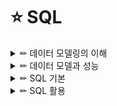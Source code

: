 # ⭐ SQL

<details>

<summary> ✏ 데이터 모델링의 이해 </summary>
<div markdown="1">

### 📑 모델링의 특징
- 현실세계를 일정한 형식에 맞추어 표현하는 추상화의 의미를 가질 수 있다.
- 복잡한 현실을 제한된 언어나 표기법을 통해 이해하기 쉽게하는 단순화의 의미를 가지고 있음
- 애매모호함을 배제하고 누구나 이해가 가능하도록 정확하게 현상을 기술하는 정확성의 의미를 가짐

### 📑 데이터 모델링을 하는 주요한 이유
- 업무정보를 구성하는 기초가 되는 정보들에 대해 일정한 표기법에 의해 표현함으로써 정보시스템 구축의 대상이 되는 업무 내용을 정확하게 분석하는것
- 분석된 모델을 가지고 실제 데이터 베이스를 생성하여 개발 및 데이터관리에 사용하기 위한 것.
- 데이터모델링 자체로서 업무의 흐름을 설명하고 분석하는 부분에 의미를 가지고 있다.

### 📑 데이터 모델링 유의점
#### 1️⃣ 중복(Duplication)
- 데이터 모델은 같은 데이터를 사용하는 사람, 시간 그리고 장소를 파악하는데 도움을 줌으로써 데이터베이스가 여러 장소에 같은 정보를 저장하는 잘못을 하지 않도록 한다.
#### 2️⃣ 비유연성(Inflexibility)
- 데이터 모델을 어떻게 설계했느냐에 따라 사소한 업무변화에도 데이터 모델이 수시로 변경됨으로써 유지보수의 어려움을 가중시킬 수 있다.
- 데이터의 정의를 데이터의 사용 프로세스와 분리함으로써 데이터 모델링은 데이터 혹은 프로세스의 작은 변화가 애플리케이션과 데이터베이스에 중대한 변화를 일으킬 수 있는 가능성을 줄인다.
#### 3️⃣ 비일관성(Inconsistency)
- 데이터의 중복이 없더라도 비일관성은 발생가능.
- 사용자가 처리하는 프로세스 혹은 이와 관련된 프로그램과 테이블의 연계성을 높이는 것은 데이터 모델이 업무변경에 대해 취약하게 만드는 단점에 해당된다.

### 개념-논리-물리데이터 모델
<img src="https://user-images.githubusercontent.com/87464750/184346183-5b440bb1-a072-4e26-848f-45739acd34eb.png" width="700" height="300"/>


### 데이터독립성 구성요소
<img src="https://user-images.githubusercontent.com/87464750/184346611-daee7396-3bca-4dca-b79a-87c97a926654.png" width="700" height="300"/>

### 📑 ERD
- 1976년 피터첸에 의해 Entity-Relationship Model이라는 표기법이 만들어졌다
- 관계의 명칭은 관계 표현에 있어서 매우 중요한 부분에 해당된다.
- 가장 중요한 엔터티를 왼쪽 상단에 배치하고, 이것을 중심으로 다른 엔터티를 나열하면서 전개하면 사람의 눈이 따라가기에 편리한 데이터 모델을 작성할 수 있다.

#### 작성순서
1. 엔터티를 그린다.
2. 엔터티를 적절하게 배치한다.
3. 엔터티간 관계를 설정한다.
4. 관계명을 기술한다.
5. 관계의 참여도를 기술한다.
6. 관계의 필수여부를 기술한다.

### 📑 엔터티
#### 특징
- 반드시 해당 업무에서 필요하고 관리하고자 하는 정보이어야 한다.
- 유일한 식별자에 의해 식별이 가능해야 한다.
- 영속적으로 존재하는 인스턴스의 집합이어야 한다.(한개가 아니라 두개 이상)
- 엔터티는 업무 프로세스에 의해 이용되어야 한다.
- 엔터티는 반드시 속성이 있어야 한다.
- 엔터티는 다른 엔터티와 최소 한개 이상의 관계가 있어야 한다.
- ❗ 통계성 엔터티 도출, 코드성 엔터티 도출, 시스템 처리시 내부 필요에 의한 엔터티 도출과 같은 경우는 관계를 생략할 수 있다.

#### 엔터티의 분류
- `유뮤형에 따른 분류`
    - `유형엔터티`
        - 물리적인 형태가 있고, 안정적이며 지속정으로 활용되는 엔터티로 업무로부터 구분하기가 용이하다.
        - > ex) 사원, 물품, 강사
    - `개념엔터티`
        - 물리적인 형태는 존재하지 않고, 관리해야 할 개념적 정보로 구분이 되는 엔터티
        - > ex) 조직, 보험상품
    - `사건엔터티`
        - 업무를 수행함에 따라 발생되는 엔터티로 비교적 발생량이 많으며 각종 통계자료에 이용될 수 있다.,
        - > ex) 주문, 청구, 미납
- `발생시점에 따른 분류`
    - `기본엔터티`
        - 업무에 원래 존재하는 정보로서 다른 엔터티와 관계에 의해 생성되지 않고 독립적으로 생성 가능
        - 자신은 타 엔터티의 부모의 역할을 하게 된다.
        - 다른 엔터티로부터 주식별자를 상속받지 않고 자신의 고유한 주식별자를 가지게 된다.
        - > ex) 사원, 부서, 고객, 상품, 자재
    - `중심엔터티`
        - 기본엔터티로부터 발생되고 그 업무에 있어서 중심적인 역할을 한다.
        - 데이터의 양이 많이 발생되고 다른 엔터티와의 관계를 통해 많은 해위엔터티를 생성한다.
        - > ex) 계약, 사고, 에금원장, 청구, 주문, 매출
    - `행위엔터티`
        - 두 개 이상의 부모엔터티로부터 발생되고 자주 내용이 바뀌거나 데이터량이 증가된다.
        - 분석초기 단계에서 잘 나타나지 않으며 상세 설계단계나 프로세스와 상관모델링을 진행하면서 도출될 수 있다.
        - > ex) 주문목록, 사원변경이력
    
#### 엔터티의 명명
- 가능하면 현업업무에서 사용하는 용어를 사용한다.
- 가능하면 약어를 사용하지 않는다.
- 단수명사를 사용한다.
- 모든 엔터티에서 유일하게 이름이 부여되어야 한다.
- 엔터티 생성의미대로 이름을 부여한다.

### 📑 속성
- 업무에서 필요로 하는 인스턴스에서 관리하고자 하는 의마상 더이상 분리되지 않는 최소의 데이터 단위.

#### 엔터티, 인스턴스, 속성, 속성값의 관계
- 엔터티에 대한 자세하고 구체적인 정보를 나타낸다
- 속성도 집합니다.
- 한개의 엔터티는 두 개 이상의 인스턴스의 집합이어야 한다.
- 한개의 속성은 한개의 속성값을 가진다.

#### 특성에 따른 분류
- `기본속성`
    - 업무로부터 추출한 모든 속성.
    - 엔터티에서 가장 일반적이고 많은 속성을 차지한다.
    - 코드성 데이터, 인테티를 식별하기 위한 부여된 일련번호, 그리고 다른 속성을 계삲거나 영향을 받아 생성된 속성을 제외한 모든 속성
    - ❗ 업무로부터 분석한 속성이라도 이미 업무상 코드로 정의한 속성이 많다. 이러한 경우도 속성의 값이 원래 속성을 나타내지 못하므로 기본속성이 되지 않느다.
- `설계속성`
    - 업무상 필요한 데이터 이외에 데이터 모델링을 위해, 업무를 규칙화하기 위해 속성을 새로 만들거나 변형하여 정의하는 속성.
    - 대개 코드성 속성은 원래 속성을 업무상 필요에 의해 변형하여 만든 설계속성이고 일련번호와 같은 속성은 단일한 식별자를 부여하기 위해 모델 상에서 새로 정의하는 설계속성이다.
- `파생속성`
    - 다른 속성에 영향을 받아 발생하는 속성으로 보통 계산된 값들이 이에 해당된다.
 
 #### 도메인
 - 각 속성이 가질 수 있는 값의 범위
 - 엔터티 내에서 속성에 대한 데이터타입과 크기 그리고 제약사항을 지정하는 것.
 
 #### 속성의 명명
 - 해당업무에서 사용하는 이름을 부여한다.
 - 서술식 속성명은 사용하지 않는다.
 - 약어사용은 가급적 제한한다.
 - 전체 데이터모델에서 유일성을 확보하는 것이 좋다.
 
 ### 📑 관계
 - 관계는 존재에 의한 관계와 행위에 의한 관계로 구분될 수 있으나 ERD 에서는 관계를 연결할 때, 존재와 행위룰 구분하지 않고 단일화된 표기법 사용
 - UML에는 클래스 다이어그램의 관계 중 연관관계와 의존관계가 있고 이것은 실선과 점선의 표기법으로 다르게 표현된다.
 
 #### 설명
 - 관계는 존재적 관계와 행위에 의한 관계로 나누어볼 수 있다.
 - 관계의 표기법은 관계명, 관계차수, 선택사양 3가지 개념을 사용한다.
 
 #### 관계의 표기법
 - 관계명
    - 관계의 이름
 - 관계차수
    - 1:1, 1:M, M:N
 - 관계선택사양
    - 필수관계, 선택관계
    
#### 두 개의 엔터티 사이에 정의한 관계를 체크하는 사항
- 두 개의 엔터티 사이에 관심 있는 연관규칙이 존재하는가?
- 두 개의 엔터티 사이에 정보의 조합이 발생되는가?
- 업무기술서, 장표 관계연결을 가능하게 하는 동사가 있는가?
- 업무기술서, 장표에 관계연결에 대한 규칙이 서술되어 있는가?

#### 관계 읽기
- 기준 엔터티를 한개 또는 각으로 읽는다.
- 대상 엔터티의 관계참여도 즉 개수(하나, 하나 이상)을 읽는다.
- 관계선택사양과 관계명을 읽는다.

### 📑 식별자
#### 주식별자 특징
<img src="https://user-images.githubusercontent.com/87464750/184355369-e1c9e0de-4eb9-4204-a6ed-41538eff2204.png" width="700" height="300"/>

#### 식별자의 분류체계
<img src="https://user-images.githubusercontent.com/87464750/184355443-b8db8119-38ad-4d23-9e3c-4185ea3b552c.png" width="700" height="300"/>


#### 식별자와 비식별자관계 비교
<img src="https://user-images.githubusercontent.com/87464750/184356002-8344b558-2e5c-482d-9cef-305ed66e55eb.png" width="700" height="300"/>



 </div>
</details>

<details>

<summary> ✏ 데이터 모델과 성능 </summary>
<div markdown="1">
  
### 📑 성능 데이터 모델링

#### 성능 데이터모델링
- 데이터의 증가가 빠를수록 성능저하에 따른 성능개선비용은 증가한다.
- 데이터모델은 성능을 튜닝하면서 변경이 될 수 있는 특징이 있다.
    -  > 테이블 분할, 테이블 병합, 테이블 추가
- 분석/설계 단계에서 성능을 고려한 데이터모델링을 수행할 경우 성능 저하에 따른 Rework 비용을 최소화할 수 있는 기회를 가지게 된다.

#### 데이터 모델링의 순서
- 데이터 모델링을 할 떄 정규화를 정확하게 수행한다.
- 데이터베이스 용량산정을 수행한다.
- 데이터베이스에 발생되는 트랜잭션의 유형을 파악한다.
- 용량과 트랜잭션의 유형에 따라 반정규화를 수행한다.
- 이력모델의 조정, PK/FK조정, 슈퍼타입/서브타입 조정 등을 수행한다.
- 성능관점에서 데이터 모델을 검증한다.

#### 성능데이터 모델링 할때 고려사항
- 용량산정은 전체적인 데이터베이승 발생되는 트랜잭션의 유형과 양을 분석하는 자료가 되므로 성능데이터 모델링을 할 때 중요한 작업이 될 수 있다.
- 물리적인 데이터 모델링을 할 때 PK/FK의 칼럼 순서조정, FK인덱스 생성 등은 성능 향상을 위한 데이터 모델링 작업에 중요한 요소가 된다.
- 이력데이터는 시간에 따라 반복적으로 발생이 되기 때문에 대량 데이터일 가능성이 높아 특별히 성능을 고려하여 칼럼 등을 추가하도록 설계해야한다.

### 📑 정규화
#### 1차 정규화: 중복속성에 대한 분리
#### 2차 정규화: 기본키에 대한 부분집합으로 존재하는 속성들을 분리시키고자 하는것(함수의 종속성을 만족시키도록)

### 📑 반정규화
- 정규화된 엔터티, 속성, 관계에 대해 시스템의 성능향상과 개발과 운영의 단순화를 위해 중복, 통합, 분리 등을 수행하는 데이터 모델링의 기법
- 데이터 무결성이 깨질 수 있는 위험을 무릅쓰고 데이터를 중복하여 반정규화를 적용하는 이유
    - 데이터를 조회할 때 디스크  I/O 량이 많아서 성능이 저하되거나
    - 경로가 너무 멀어 조인으로 인한 성능저하가 예상되거나
    - 칼럼을 계산하여 읽을 때 성능이 저하될 것이 예상되는 경우
        
        
#### 테이블 반졍규화
<img src="https://user-images.githubusercontent.com/87464750/185892498-36540384-2e99-4655-8ffd-01c23eafa5e3.png" width="700" height="400"/>

#### 칼럼의 반정규화
<img src="https://user-images.githubusercontent.com/87464750/185892556-f92659e6-c0df-4c3f-9077-d9c4758e97c9.png" width="700" height="300"/>


#### 반정규화 절차
##### 1️⃣ 반정규화 대상조사
- 범위처리빈도수 조사
- 대량의 범위 처리 조사
- 통계성 프로세스 조사
- 테이블 조인 개수

##### 2️⃣ 다른 방법유도 검토
- 뷰(view) 테이블
    - 지나치게 많은 조인이 걸려 데이터를 조회하는 작업이 기술적으로 어려울 경우
- 클러스터링 적용
    - 대량의 데이터처리나 부분처리에 의해 성능이 저하되는 경우
- 인덱스의 조정
    - 대량의 데이터처리나 부분처리에 의해 성능이 저하되는 경우
- 파티셔닝
    - 대량의 데이터는 Primary key 성격에 따라 부분적인 테이블로 분리할 수 있다.
- 응용애플리케이션
    - 로직을 구사하는 방법을 변경함으로써 성능을 향상


##### 3️⃣ 반정규화 적용
- 테이블 반정규화
- 속성의 반정규화
- 관계의 반정규화

#### 📑 반정규화: 테이블 분할
##### 테이블에 대한 수평분할/수직분할의 절차
- 데이터 모델링을 완성한다.
- 데이터베이스 용량산정을 한다.
- 대량 데이터가 처리되는 테이블에 대해서 트랜잭션 처리 패턴을 분석한다.
- 칼럼 단위로 집중화된 처리가 발생하는지, 로우단위로 집중화된 처리가 발생되는지 분석하여 집중화된 단위로 테이블을 분리하는 것을 검토.

- `수직분할`
    - 칼럼단위, 1:1관계
- `수평분할`
    - 디스크 I/O 분산, 데이터 접근 효율성
        
##### 로우체이닝: 로우의 길이가 너무 길어서 데이터 블록 하나에 데이터가 모두 저장되지 않고 두 개 이상의 블록에 걸쳐 하나의 로우가 저장되어 있는 형태.
##### 로우마이그레이션: 데이터 블록에서 수정이 발생하면 수정된 데이터를 해당 데이터 블록에서 저장하지 못하고 다른 블록의 빈 공간을 찾아 저장하는 방식.

#### 📑 슈퍼타입/서브타입 모델의 성능고려 방법
- 개별로 발생되는 트랜잭션에 대해서는 개별 테이블로 구성
- 슈퍼타입+서브타입에 대해 발생되는 트랜잭션에 대해서는 슈퍼타입+서브타입 테이블로 구성
- 전체를 하나로 묶어 트랜잭션이 발생할때는 하나의 테이블로 구성

<img src="https://user-images.githubusercontent.com/87464750/185896633-27291fcf-2efe-4d69-a19e-4f04d74b0994.png" width="700" height="300"/>

#### 📑 인덱스 특성을 고려한 PK/FK 데이터베이스 성능향상
- PK 순서를 결정하는 기준을 인덱스 정럴규조를 이해한 상태에서 인덱스를 효율적으로 이용할 수 있도록 PK 순서를 지정해야한다.
- 인덱스의 특징은 여러개의 속성이 하나의 인덱스로 구성되어 있을때 앞쪽에 위치한 속성의 값이 비교자로 있어야 인덱스가 좋은 효율을 나타낼 수 있다.
- 앞쪽에 위치한 속성 값이 가급적 '=' 아니면 'BETWEEN'가 들어와야 인덱스를 이용할 수 있는 것이다.

`UNION ALL`: 정렬작업 발생x
'UNION' : 정렬작업 발생o

### 📑 분산데이터베이스
#### 장점
- 지역 자치성, 점증적 시스템 용량 확장
- 신뢰성과 가용성
- 효용성과 융통성
- 빠른 응답 속도와 통신비용 절감
- 데이터의 가용성과 신뢰성 증가
- 시스템 규모의 적절한 조절
- 각 지역 사용자의 요구 수용 증대

#### 단점
- 소프트웨어 개발 비용
- 오류의 잠재성 증대
- 처리 비용의 증대
- 설계, 관리의 복잡성과 비용
- 불규칙한 응답속도
- 통제의 어려움
- 데이터 무결성에 대한 위협

### 효율성 증대
- 공통코드, 기준정보 등 마스터 데이터는 분산데이터베이스에 복제분산을 적용한다.
- 거의 실시간 업무적인 특성을 가지고 있을 때 분산 데이터베이스를 사용하여 구성할 수 있다.
- 백업 사이트를 구성할 때 간단하게 분산기능을 적용하여 구성할 수 있다.



 </div>
</details>

<details>

<summary> ✏ SQL 기본 </summary>
<div markdown="1">
  
### 📑 SQL 명령어 종류
<img src="https://user-images.githubusercontent.com/87464750/186324333-b23af410-22b6-4c1f-8020-960002b903e8.png" width="700" height="300"/>

- `As-Is`: 비절차적 데이터 조작어(DML)은 사용자가 무슨(What) 데이터를 원하는 지만을 명세함.
- `To-Be`: 비절차적 데이터 조작어(DML)은 사용자가 무슨(What) 데이터를 원하는 지만을 명세하지만, 절자적 데이터 조작어는 어떻게(How) 데이터를 접근해야 하는지 명세한다.
- 절차적 데이터 조작어
    - `PL/SQL(오라클)`, `T-SQL(SQL Server)`등이 있다.
    
#### 자주 쓰이는 데이터 유형
<img src="https://user-images.githubusercontent.com/87464750/186330175-88fc5861-3b63-4437-a620-0e753fe23fd3.png" width="700" height="300"/>

## ✏ DDL
### 📑 제약조건
- 제약조건이랑 사용자가 원하는 조건의 데이터만 유지하기 위한 즉, 데이터의 무결성을 유지하기 위한 데이터베이스의 보편적인 방법으로 테이블의 특정 칼럼에 설정하는 제약

#### 제약조건의 종류
<img src="https://user-images.githubusercontent.com/87464750/186324855-cab7050d-d827-41cf-b0ba-cef8d627bac8.png" width="700" height="300"/>

#### ✔ 제약조건 지정
`DBMS는 Oracle`
- 테이블 생성시
    - ex) `CONSTRAINT` constraint_name `PRIMARY KEY (col_1, col_2,..);`
- 테이블 생성후
    - ex) `ALTER TABLE` table_name `ADD CONSTRAINT` constraint_name `PRIMARY KEY (col_1, col_2,..);`

#### NULL 의미
- 공백이나 숫자 0과는 전혀 다른 값이며, 조건에 맞는 데이터가 없을 때의 공집합과도 다르다.
- NULL은 아직 정의되지 않은 미지의 값이나 현재 데이터를 입력하지 못하는 경우를 의미한다.

#### DEFAULT 의미
- 데이터 입력 시에 칼럼의 값이 지정되어 있지 않을 경우 이 값을 사전에 설정할 수 있다.
- 데이터 입력시 명시된 값을 지정하지 않은 경우에 NULL 값이 입력된다.
- 값을 정의했다면 해당 칼럼에 NULL 값이 입력되지 않고 사전에 정의된 기본값이 자동으로 입력된다.

#### 인덱스 지정
- CREATE INDEX 인덱스 이름 ON 테이블명 (칼럼명);

### 📑 테이블 생성
- 테이블명은 객체를 의미할 있는 적절한 이름을 사용한다.
    - 가능한 단수형을 권고한다.
- 테이블 명은 다른 테이블의 이름과 중복되지 않아야 한다.
- 한 테이블 내에선는 칼럼명이 중복되게 지정될 수 없다.
- 테이블 이름을 지정하고 각 칼럼들은 괄호 "()" 로 묶어 지정한다.
- 각 칼럼들은 콤마로 구분되고 , 테이블 생성문의 끝은 항상 세메콜론으로 끝난다.
- 칼럼에 대해서는 다른 테이블까지 고려하여 데이터베이스 내에서는 일관성 있게 사용하는 것이 좋다.(데이터 표준화 관점)
- 칼럼 뒤에 데이터 유형은 꼭 지정되어야 한다.
- 테이블명과 칼럼명은 반드시 문자로 시작해야 하고, 벤더별로 길이에 대한 한계가 있다.
- 벤더에서 사전에 정의한 예약어는 쓸 수 없다.
- A-Z, a-z, 0-9, _, $, # 문자만 허용된다.

### 📑 ALTER TABLE
#### 테이블 칼럼에 대한 정의변경
- `Oracle`
    - ALTER TABLE 테이블명 MODIFY (칼럼명1 데이터유형, 칼럼2 데이터 유형, ..);
- `SQL Server`
- ALTER TABLE 테이블명 ALTER (칼럼명1 데이터유형, 칼럼2 데이터 유형, ..);

`SQL server`
- 하나의 명령으로 동시작업 불가능

<img src="https://user-images.githubusercontent.com/87464750/186328181-c08fd927-92c0-48ec-ad60-2efa4bf6d4d8.png" width="700" height="300"/>

```
ALTER TABLE 기관분류 ALTER COLUMN 분류명 VARCHAR(30) NOT NULL;
ALTER TABLE 기관분류 ALTER COLUMN 등록일자 DATE NOT NULL;
```

#### 테이블의 불필요한 칼럼 삭제
- 데이터가 있거나 없거나 모두 삭제 가능.
- 한 번에 하나의 칼럼만 삭제 가능, 칼럼 삭제 후 최소 하나 이상의 칼럼이 테이블에 존재해야 한다.
- 삭제된 칼럼은 복구 불가능.
`ALTER TABLE 테이블명 DROP COLLUM 삭제할 칼럼명;`


### 📑 RENAME TABLE
`RENAME 변경전 테이블명 TO 변경 후 테이블명;`
- SQL Server에서는 sp_rename 이용
    - `sp_rename 변경전 테이블명, 변경후 테이블명;`

### 📑 FOREIGN KEY에 의한 Actions
- 부모 테이블의 행이 삭제될때 자식 테이블 행의 action
`ON DELETE`

| action | 설명|    
| :---: | :----: |    
|CASCADE| 부모 삭제시 자식도 삭제|
|SET NULL| 부모 삭제시 자식은 NULL로 설정|
|SET DEFAULT| 부모 삭제시 자식은 기본값|
|RESTRICT|자식이 없는 경우만 부모삭제|

- 자식 테이블의 행이 입력될때 부모 테이블 행의 action
`ON INSERT`

| action | 설명|    
| :---: | :----: |    
|AUTOMATIC|q부모가 없을때, 부모입력후 자식입력|
|SET NULL|부모가 없는 경우, 자식의 FK NULL|
|SET DEFAULT|부모가 없는 경우, FK를 기본값으로|
|DEPENDENT|부모의 PK가 있는 경우만 자식 입력|

### 📑 TRUNCATE TABLE
- 테이블 자체가 삭제되는 것이 아니고, 해당 테이블에 들어있던 모든 행들이 제거되고 저장 공간을 재사용 가능하도록 해제한다.
- 테이블 구조를 삭제하기 위해서는 DROP TABLE 실행.
- 정상적인 복구가 불가능하다.
- `TRUNCATE TABLE 테이블명;

## ✏ DML
### 📑 INSERT, UPDATE
#### 테이블에 데이터를 입력하는 두 가지 유형
- 해당 칼럼의 데이터 유형이 CHAR나 VARCHAR 등 문자 유형일 경우 '로 입력할 값을 입력한다/
- 숫자일 경우 '을 붙이지 않아야 한다.
- `INSERT INTO 테이블명 (COLLUM LIST) VALUES (COLLUM_LIST에 넣을 VALUE_LIST);`
    - 테이블으 칼럼을 정의할 수 있는데, 이때 칼럼의 순서는 테이블의 칼럼 순서와 매치할 필요가 없다.
    - 정의하지 않은 칼럼은 NULL값이 입력된다.
    - 단 Primary Key나 Not NULL로 지정된 칼럼은 NULL이 허용되지 않는다.
- `INSERT INTO 테이블명 VALUES (전체 COLLUM에 넣을 VALUE_LIST);`
    - 굳이 COLUM_LIST를 언급할 필요가 없다.
    - 칼럼의 순서대로 빠짐없이 데이터가 입력되어야 한다.
#### 입력된 데이터의 수정
- `UPDATE 테이블명 SET 수정되어야 할 칼럼명 =  수정되기를 원하는 새로운 값`
ex)    
<img src="https://user-images.githubusercontent.com/87464750/186388375-13cc4b4e-f1c1-4e4a-bbef-255c9f60e725.png" width="700" height="300"/>

- 가능한 SQL 문장
```
INSERT INTO BOARD VALUES (1, 'Q&A', SYSDATE, 'Q&A 게시판');
UPDATE BOARD SET USE_YN = 'N' WHERE BOARD_ID = '1';
```
### DELETE
- 테이블의 정보가 필요없게 되었을 경우 데이터 삭제를 수행
- WHERE 절을 사용하지 않는다면 테이블의 전체 데이터가 삭제된다.
- 삭제된 데이터를 로그로 저장.
- `DELETE FROM 삭제할 테이블명`

### 📑 SELECT
#### 테이블에 입력된 데이터 조회
- `SELECT [ALL/DISTICT] 보고 싶은 칼럼명, 보고 싶은 칼럼명,.. FROM 해당 칼럼들이 있는 테이블명;`

#### ALL
- Default 옵션이므로 별도로 표시하지 않아도 된다.
- 중복된 데이터가 있어도 모두 출력한다.

#### DISTINCT
- 중복된 데이터가 있는 경우 1건으로 처리해서 출력한다.

##  TCL
### 📑 트랜잭션
- BEGIN TRANSACTION
        - 트랜잭션을 시작하고
- COMMIT TRANSACTION 또는 ROLLBACK TRANSACTION
        - 트랜잭션을 종료
    
#### 트랜잭션의 특성(A.C.I.D)
- 원자성: 트랜잭션에서 정의된 연산들은 모두 성공적으로 실행되던지 아니면 전혀 실행되지 않은 상태로 남아 있어야한다.
- 일관성: 트랜잭션이 실행되기 전의 데이터베이스 내용이 잘못되어 있지 않다면 트랜잭션이 실행된 이후에도 데이터베이스의 내용이 잘못이 있으면 안된다.
- 고립성: 트랜잭션이 실행되는 도중에 다른 트랜잭션의 영향을 받아 잘못된 결과를 만들어서는 안된다.
- 지속성: 트랜잭션이 성공적으로 수행되면 그 트랜잭션이 갱신한 데이터베이스의 내용은 영구적으로 저장된다.

#### 트랜잭션에 대한 격리성이 낮은경우 문제점
- Dirty Read: 다른 트랜잭션에 의해 수정되었고 커밋전 데이터를 읽는것을 말한다.
- Non-Repeatable Read: 한 트랜잭션 내에서 같은 쿼리를 두 번 수행했는데, 그 사이에 다른 트랜잭션이 값을 수정 또는 삭제하는 바람에 두 쿼리 결과가 다르게 나타나는 현상.
- Phantom Read: 한 트랜잭션 내에서 같은 쿼리를 두 번 수행했는데, 첫번째 쿼리에서 없던 유령 레코드가 두번째 쿼리에서 나타나는 현상을 말한다.

### 📑 COMMIT
- Oracle은 DML을 실행하는 경우 DBMS가 트랜잭션을 내부적으로 실행하며 DML 문잔 수행 후 사용자가 임의로 COMMIT이나 ROLLBACK을 수행해 주어야 트랜잭션이 종료된다.
- SQL Server는 기본적으로 AUTO COMMIT 모드이기 때문에 사용자가 처리할 필요없다.
    - DML구분이 성공이면 자동으로 COMMIT이 되고 오류가 발생할 경우 자동으로 ROLLBACK처리된다.
    
### 📑 ROLLBACK
- 테이블 내 입력한 데이터나, 수정한 데이터, 삭제한 데이터에 대하여 COMMIT 이전에는 변경사항을 취소.
- SQL Server의 ROLLBACK
    - AUTO COMMIT이 기본 방식이므로 임의적으로 ROLLBACK을 수행하려면 명시적으로 트랜잭션을 선언해야한다.
 
### SAVEPOIN
- 저장점을 정의하면 롤백할때 트랜잭션에 포함된 전체 작업을 롤백하는 것이 아니라 현 시점에서 SAVEPOINT까지 트랜잭션의 일부만 롤백할 수 있다.
- Oracle
    - `SAVEPOINT SVPT1; .... ROLLBACK TO SVPT1; `
    
- SQL  Server
    - `SAVE TRANSACTION SVTR1; .... ROLLBACK TRANSACTION SVTR1;`

## WHERE
- WHERE 절은 FROM 절 다음에 위치
- 조건식 구성
    - 칼럼명
    - 비교 연산자
    - 문자, 숫자, 표현식
    - 비교 칼러명
    
### 📑 연산자
#### 우선순위
<img src="https://user-images.githubusercontent.com/87464750/186918511-4a28a253-7997-4fdb-89bf-e4919495ca33.png width="700" height="300"/>

#### NULL 연산
- NULL값과의 연산은(+,-,*,/ 등)은 NULL값을 리턴
- NULL값과의 비교연산은(=, >, >=, <, <=)은 FALSE를 리턴
- 특정 값보다 크다 작다라고 표현할 수 없다.

```
oracle 공백입력 -> NULL로 저장됨
SQL Server 공백입력 -> 공백으로 저장됨
```

### 📑 비교 연산자
<img src="https://user-images.githubusercontent.com/87464750/187025309-dd7dfa23-d581-495a-b974-c2779f6f7ef6.png" width="700" height="200"/>

### 📑 SQL 연산자
<img src="https://user-images.githubusercontent.com/87464750/187025358-65404ef9-fd4f-447d-bebb-f53d0d614a41.png" width="700" height="200"/>

### 📑 논리 연산자
<img src="https://user-images.githubusercontent.com/87464750/187025367-e8673937-5a17-4166-a0b9-4fc103135171.png" width="700" height="200"/>

### 📑 부정 연산자
<img src="https://user-images.githubusercontent.com/87464750/187025389-cddc0e69-b772-4e5b-930d-6317a7727cf3.png" width="700" height="300"/>

## 함수
### 📑 내장함수
- 함수의 입력 행수에 따라 단일행 함수와 다중행 함수로 구분할 수 있다.
- 단일행 함수는 SELECT, WHERE, ORDER BY, UPDATE의 SET절에 사용이 가능하다.
- 1:M 관계의 두 테이블을 조인할 경우 M쪽에 다중행이 출력되므로 단일행 함수는 사용가능하다.
- 다중행 함수는 단일행 함수와 다르게 여러 개의 인수가 입력되어도 단일 값만을 반환한다.

### 📑 단일행 함수
#### ✏ 문자형 함수
![image](https://user-images.githubusercontent.com/87464750/187026040-0a14103b-ea79-4b2d-a6de-9732ad4c4ce7.png)

#### ✏ 숫자형 함수
![image](https://user-images.githubusercontent.com/87464750/187026053-5e519e87-6cf5-442b-8036-b7c201f3e0bd.png)

#### ✏ 날짜형 함수
![image](https://user-images.githubusercontent.com/87464750/187026067-e7324cb9-4e67-43e5-b514-ccde76c1b799.png)

- 오라클은 세기, 년, 월, 일, 시, 분, 초 형식의 날짜를 내부적으로는 숫자 형태로 저장
```
DATE + NUMBER
DATE - NUMBER
DATE + NUMBER/24
DATE1 - DATE2
```
> EX) 1(일)/24(시간)/(60/10)(분) = 10분

#### ✏ 반환형 함수
![image](https://user-images.githubusercontent.com/87464750/187026123-882f2767-adfe-4f0b-ac09-b77e64720e02.png)

#### CASE
![image](https://user-images.githubusercontent.com/87464750/187026425-1cf1022c-6164-4daa-aa97-0c556173c215.png)

EX)
```
[SERCAHED_CASE_EXPRESSION 문장 사례]
SELECT LOC, 
    CASE WHEN LOC = 'NEW YORK' THEN `EAST`
        ELSE 'ETC'
    END as AREA
FROM DERT;

//동일한 기능을 다르게 표현

[SIMPLE_CASE_EXPRESSION 문장 사례]
SELECT LOC, 
    CASE LOC WHEN 'NEW YORK' THEN 'EAST'
        ELSE 'ETC'
    END as AREA
FROM DERT;
//= 조건만 사용하는 경우 더 간단하게 표현이 가능하다.
```

#### ✏ NULL 관련 함수
![image](https://user-images.githubusercontent.com/87464750/187026145-c8168e30-50b4-4a36-b01d-a8d1a80f1322.png)

### 📑 집계함수(그룹함수)
- 그룹함수들은 NULL은 대상에서 제외.

![image](https://user-images.githubusercontent.com/87464750/187027032-597f54be-8889-4816-805b-2982a01a6a8b.png)

###📑 GROUP BY절과 HAVING 절의 특성
- GROUP BY절을 통해 소그룹별 기준을 정한 후, SELECT 절에 집계 함수를 사용한다.
- 집계 함수의 통계 정보는 NULL 값을 가진 행을 제외하고 수행한다.
- GROUP BY 절에서는 SELECT 절과는 달리 ALIAS 명을 사용할 수 없다.
- 집계 함수는 WHERE절에는 올 수 없다.(집계 함수를 사용할 수 있는 GROUP BY 절보다 WHERE절이 먼저 수행된다.)
- WERER 절은 GROUP BY 절의 기준 항목이나 소그룹의 집계 함수를 이용한 조건을 표시할 수 있다.
- GROUP BY절에 의한 소그룹별로 만들어진 집계 데이터 중, HAVING 절에서 제한 조건을 두어 조건을 만족하는 내용만 출력한다.
- HAVING 절은 일반적으로 GROUP BY 절 뒤에 위치한다.

#### GROUP BY 문장
- `SELECT [DISTINCT] 칼럼명[ALIAS 명] FROM 테이블명[WERER 조건식] [GROUP BY 칼럼이나 표현식] [HAVING 그룹 조건식];`
- 중첩된 경우(그룹함수 안의 그룹함수) GROUP BY 절과 관련한 에러발생
    - > EX) AVG(COUNT(*))

### 📑 ORDER BY 문장
- `SELECT 칼럼명[ALIAS 명] FROM 테이블명 [WHERE 조건식] [GROUP BY 칼럼이나 표현식] [HAVING 그룹 조건식] [ORDER BY 칼럼이나 표현식[ASC 또는 DESC]];`
- ASC: 조회한 데이터를 오름차순으로 정렬한다.(기본값이므로 생략 가능)
- DESC: 조회한 데이터를 내림차순으로 정렬한다.
- ORGER BY 1,2
    - 칼럼1을 정렬하고 우선순위가 동일한 경우 2의 칼럼으로 비교

#### 특징
- 기본적인 정렬 순서는 오름차순이다.
- 숫자형 데이터 타입은 오름차순으로 정렬했을 경우 가장 작은 값부터 출력된다.
- 날짜형 데이터 타입은 오름차순으로 정렬했을 경우 날짜값이 가장 빠른 값이 먼저 출련된다.
        - 1월은 2월보다 먼저 출력된다.
- Oracle에서는 NULL 값을 가장 큰 값으로 간주하여 오름차순으로 정렬했을 경우에는 가장 마지막에, 내림차순으로 정렬했을 경우에는 가장 먼저 위치한다.
- SQL Server 에서는 NULL 값을 가장 작은 값으로 간주하여 오름차순으로 정렬했을 경우에너느 가장 먼저, 내림차순으로 정렬했을 경우에는 가장 마지막에 위치한다.

#### SELECT 문장의 실행 순서
- FROM -> WHERE -> GROUP BY -> HAVING -> SELECT -> ORDER BY
 </div>
</details>

<details>

<summary> ✏ SQL 활용 </summary>
<div markdown="1">
  
### 📑 순수 관계 연산자
- SELECT
- JOIN
- DIVIDE
- PROJECT

### 📑 FROM 절의 JOIN 형태
- INNER JOIN
- NATURAL JOIN
- USING 조건절
- ON 조건절
    - USING(조인하고자 하는 칼럼의 이름만 적기)
- CROSS JOIN
- OUTER JOIN(LEFT, RIGHT, FULL)

#### ✏ INNER JOIN
- JOIN 조건에서 동일한 값이 있는 행만 반환된다.

#### ✏ CROSS JOIN
- 테이블 간 JOIN 조건이 없는 경우 생길 수 있는 모든 데이터의 조합을 말한다.
- 결과는 양쪽 집합의 M*N 건의 데이터 조합이 발생된다.
- Cartesian Product
    - 조인 조건이 없는 경우 발생
    
#### ✏ LEFT(RIGHT) OUTER JOIN
- 조인 수행시 먼저 표기된 좌측 테이블에 해당하는 데이터를 먼저 읽은 후, 나중에 표기된 우축 테이블에서 JOIN 대상 데이터를 읽어 온다.
- JOIN 칼럼에서 같은 값이 있을 때 그 해당 데이터를 가져오고, B의 JOIN 칼럼에서 같은 값이 없는 경우에는 B 테이블에서 가져오는 칼럼들은 NULL값으로 채움.
- RIGHT는 기준이 오른쪽

#### ✏ FULL OUTER JOIN
- 조인 수행시 좌측, 우측 테이블의 모든 데이터를 읽어 JOIN하여 결과를 생성.

#### 💡 JOIN 예시
- `문제`
![image](https://user-images.githubusercontent.com/87464750/188260260-660a7073-3a27-4a67-bf0b-6561c94b999c.png)

- `LEFT`
![image](https://user-images.githubusercontent.com/87464750/188260303-a04abfc2-add8-4b77-8150-c5a3538cf5be.png)

- `RIGHT`
![image](https://user-images.githubusercontent.com/87464750/188260340-72c85da5-8ef3-4681-82c6-5141fef4e1ce.png)

- `FULL`(합집합과 같아)
![image](https://user-images.githubusercontent.com/87464750/188260360-46d70909-9e68-42d1-be19-dfdf1dafde11.png)


### 📑 집합 연산자의 종류
![image](https://user-images.githubusercontent.com/87464750/188260427-7601b32a-9fc7-41f7-a6a3-4d70bd7bc9e3.png)

## ❗ 계층형 질의
#### 📑 PRIOR
- CONNECT BY절에 사용되며, 현재 읽은 칼럼을 지정한다.
- PRIOR 자식 = 부모 형태를 사용하면 계층 구조에서 부모 데이터에서 자식 데이터(부모->자식)방향으로 전개하는 순방향 전개.
- PRIOR 부모 = 자식 형태를 사용하면 계층 구조에서 부모 데이터에서 자식 데이터(자식->)방향으로 전개하는 역방향 전개.

#### START WITH
- 계층 구조 전개의 시작 위치를 지정하는 구문.
    - 즉, 루트 데이터를 지정한다.

#### ORDER SIBLINGS BY
- 형제 노드 사이에서 정렬을 수행한다.

#### 계층형 질의
- SQL Server에서의 계층형 질의문은 CTE를 재귀 호출함으로써 계층 구조를 전개한다.
- SQL Server에서의 계층형 질의문은 앵커 멤러르 실행하여 기본 결과 집합을 만들고 이후 재귀 멤버를 지속적으로 실행한다.
- 오라클 계층형 질의문에서 WHERE절은 모든 전개를 진행한 이후 필터 조건으로서 조건을 만족하는 데이터만을 추출하는데 활용된다.
- 오라클 계층형 질의문에서 PRIOR 키워느든 CONNECT BY, SERLECT, WHERE 절에서 사용할 수 있다.

#### 계층형 질의에서 사용되는 가상 칼럼
![image](https://user-images.githubusercontent.com/87464750/188268021-05562f55-4d09-49d2-9434-680c55350a64.png)

#### 계층형 질의에서 사용되는 함수
![image](https://user-images.githubusercontent.com/87464750/188268011-432dd375-3b50-47fd-aac3-30e781751e68.png)

## ❗ 서브쿼리 

### 📑 반환되는 데이터의 형태에 따른 서브쿼리 분류
![image](https://user-images.githubusercontent.com/87464750/188260607-4fa3e245-a92d-45a6-bd67-80a4c8a640be.png)

#### 다중행 비교 연산자
![image](https://user-images.githubusercontent.com/87464750/188260639-00aba3d4-46ec-4a35-81f1-27a5abaf0817.png)

- 다중행 서브쿼리 비교 연산자는 단일행 서브쿼리의 비교 연산자로도 사용할 수 있다.
    - 다중행이 단일행 서브쿼리 비교 연산자르 사용하는것은 불가능

### 📑 서브쿼리를 사용시 주의사항
- 서브쿼리를 괄호로 감싸서 사용한다.
- 서브쿼리는 단일 행 또는 복수행 비교 연산자와 함께 사용 가능하다.
- 단일행 비교 연산자는 서브쿼리의 결과가 반드시 1건 이하이어야 하고 복수행 비교 연산자는 서브쿼리의 결과 건수와 상관없다.
- 서브쿼리에서는 ORDER BY를 사용하지 못한다.
    - ORDER BY 절은 SELECT 절에서 오직 한개만 올 수 있기 때문에 메인쿼리의 마지막 문장에 위치해야 한다.
  
#### SELECT 절에 서브쿼리 - 스칼라 서브쿼리
    - 이러한 형태의 서브쿼리는 JOIN으로 동일한 결과를 추출할 수도 있다.
    
#### FROM 절에서 서브쿼리 - 인라인뷰
    - FROM 절의 서브쿼리는 동적 뷰 라고도 하며, SQL 문장 중 테이블 명이 올 수 있는 곳에서 사용할 수 있다.
    

### 📑 뷰
#### 뷰 생성 - CREATE VIEW 뷰이름
#### 뷰 삭제 - DROP VIEW 뷰이름
#### 뷰 사용의 장점
- `독립성`: 테이블 구조가 변경되어도 뷰를 사용하는 응용 프로그램은 변경하지 않아도 된다.
- `편리성`: 복잡한 질의를 뷰로 생성함으로써 관련 질의를 단순하게 작성할 수 있다. 또한 해당 형태의 SQL문을 자주 사용할때 뷰를 이용하면 편리하게 사용할 수 있다.
- `보안성`: 직원의 급여정보와 같이 숨기고 싶은 정보가 존재한다면, 뷰를 생성할때 해당 칼럼을 빼고 생성함으로써 사용자에게 정보를 감출 수 있다.

#### ROLLUP
-  Subtotal을 생성하기 위해 사용
- Grouping Columns의 수를 N이락 했을때 N+1 level의 Subtotal이 생성
- 인수 순서에 주의

```
ROLLUP(A, B)
(A, B)
(A, NULL)
(NULL, NULL)

= GROPUING SETS((A, B), A, ())
```

#### CUBE
- 결합 가능한 모든 값에 대하여 다차원 집계를 생성.
- ROLLUP에 비해 시스템 부하 심함
- 2^N

```
CUBE(A, B)
(A, B)
(A, NULL)
(NULL, B)
(NULL, NULL)

= GROPUING SETS((A, B), A, B, ())
```

#### GROUP BY
- GROUP BY 기준이 되는 칼럼의 값이 NULL이면 1 리턴, 아니면 0 리턴.

💡
- 일반 그룹 함수를 사용하여 CUBE, GROUPING SETS, ROLLUP와 같은 그룹 함수와 동일한 결과를 추출할 수 있다.
- GROUPING SETS 함수의 경우에는 함수의 인자로 주어진 칼럼의 순서에 따라 결과가 달라지지 않는다.
    - ROLLUP의 경우 달라짐.
    
### 📑 윈도우 함수
- Partition과 Group by 구문은 의미적으로 유사하다.
- Partition 구문이 없으면 전체 집합을 하나의 Partition으로 정의한 것과 동일하다.
- 그룹함수 처리로 인해 결과 건수가 줄어든다.
- 윈도우 함수 적용 범위는 Partition을 넘을 수 없다.

### 📑 순위 함수
#### RANK
- ORDER BY를 포함한 QUERY 문에서 측정 항목에 대한 순위를 구하는 함수이며 `동일한 값에 대해서는 동일한 순위를 부여하게 된다.`
- 1, 1, 3, 4, 4

#### DENSE_RANK
- 동일한 순위를 하나의 건수로 취급.
- 1, 1, 2, 3, 3

#### ROW_NUMBER
- 동일한 값이라도 고유한 순위를 부여한다.
- 1, 2, 3, 4, 5

### 그냥 외우기
#### GRANT
- DBMS에 생성된 USER와 다양한 권한들 사이에서 중개 역할을 할 수 있도록 DBMS에서는 ROLE을 제공한다. 이러한 ROLE을 DBMS USER에게 부여하기 위한 명령
#### REVOKE
- ROLE을 회수하기 위한 명령어

#### ROLE - 시스템 및 오브젝트 권한을 모아둔것
- DBMS 사용자를 새엇ㅇ하면 기본적으로 많은 권한을 부여해야 한다.
- 많은 DBMS에서는 DBMS 관리자가 사용자별로 권한을 관리해야 하는 부담과 복잡함을 줄이기 위하여 다양한 권한을 그룹으로 묶어 관리할 수 있도록 사용자와 권한 사이에서 중개 역할을 수행하는 ROLE 제공

#### PL/SQL의 특징
- PL/SQL은 Block 구조로 되어있어 각 기능별로 모듈화가 가능하다.
- 변수, 상수 등을 선언하여 SQL 문장 간 값을 교환한다.
    - 변수, 상수 등을 사용하여 일반 SQL 문장을 실행할 때 WHERE절의 조건 등으로 대입가능.
- IF, LOOP 등의 절차형 언어를 사용하여 절차적인 프로그램이 가능하도록 한다.
- DBMS 정의 에러나 사용자 정의 에러를 정의하여 사용할 수 있다.
- PL/SQL 은 Oracle 에 내장되어 있으므로 Oracle과 PL/SQL을 지원하는 어떤 서버라도 프로그램을 옮길 수 있다.
- PL/SQL은 응용 프로그램의 성능을 향상시킨다.
- PL/SQL은 여러 SQL 문장을 Block으로 묶고 한번에 Block 전부를 서버로 보내기 때문에 통신량을 줄일 수 있다.
- Procedure, User Defined Function, Trigger 객체를 PL/SQL로 작성할 수 있다.
- Procedure 내부에 작성된 절차적 코드는 PL/SQL 엔젠이 처리하고 일반적인 SQL 문장은 SQL 실행기가 처리한다.
- Dynamic SQL 또는 DDL의 실행을 위해서 PL/SQL 에서는 EXEUTE IMMEDIATE를 사용!.

#### Trigger
- 데이터베이스에 의해서 자동으로 호출되고 수행된다.
- 특정 테이블에 대해서 INSERT, UPDATE, EDLETE 문이 수행되었을때 호출되도록 정의할 수 있따.
- Trigger은 TCL을 이용하여 트랜잭션을 제어할 수 없다.
- Trigger는 데이터베이스에 로그인하는 작업에도 정의할 수 있따.
- 특정한 테이블에 INSERT, UPDATE, DELETE와 같은 DML 문이 수행 되었을때, 데이터베이스에서 자동으로 동작하도록 작성된 프로그램으로 가장 적절.

#### 프로시저와 트리거의 차이
![image](https://user-images.githubusercontent.com/87464750/188268540-4912f2c0-0891-46f4-894f-82210573d384.png)

 </div>
</details>

